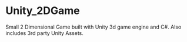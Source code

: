 # Unity_2DGame
Small 2 Dimensional Game built with Unity 3d game engine and C#. Also includes 3rd party Unity Assets.
